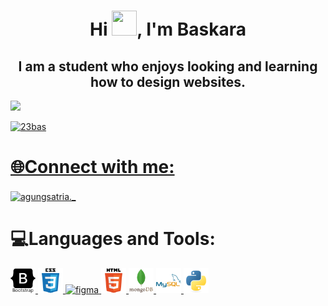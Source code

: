 <h1 align="center">Hi <img src="https://media.giphy.com/media/w1OBpBd7kJqHrJnJ13/giphy.gif" height="40" width="40px"/>, I'm Baskara</h1>
<h2 align="center">I am a student who enjoys looking and learning how to design websites.</h2>


<p align="left">
<a href="https://github.com/23Bas">
  <img height="180em" src="https://github-readme-stats-eight-theta.vercel.app/api?username=23Bas&show_icons=true&theme=algolia&include_all_commits=true&count_private=true"/>
</p>


<p align="left"> <img src="https://komarev.com/ghpvc/?username=23bas&label=Profile%20views&color=0e75b6&style=flat" alt="23bas" /> </p>

<h1 align="left">🌐Connect with me:</h1>
<p align="left">
<a href="https://instagram.com/agungsatria._" target="blank"><img align="center" src="https://raw.githubusercontent.com/rahuldkjain/github-profile-readme-generator/master/src/images/icons/Social/instagram.svg" alt="agungsatria._" height="30" width="40" /></a>
</p>

<h1 align="left">💻Languages and Tools:</h1>
<p align="left">
  <a href="https://getbootstrap.com" target="_blank" rel="noreferrer"> <img src="https://raw.githubusercontent.com/devicons/devicon/master/icons/bootstrap/bootstrap-plain-wordmark.svg" alt="bootstrap" width="40" height="40"/> </a>
  <a href="https://www.w3schools.com/css/" target="_blank" rel="noreferrer"> <img src="https://raw.githubusercontent.com/devicons/devicon/master/icons/css3/css3-original-wordmark.svg" alt="css3" width="40" height="40"/> </a> 
  <a href="https://www.figma.com/" target="_blank" rel="noreferrer"> <img src="https://www.vectorlogo.zone/logos/figma/figma-icon.svg" alt="figma" width="40" height="40"/> </a> <a href="https://www.w3.org/html/" target="_blank" rel="noreferrer"> <img src="https://raw.githubusercontent.com/devicons/devicon/master/icons/html5/html5-original-wordmark.svg" alt="html5" width="40" height="40"/> </a> 
  <a href="https://www.mongodb.com/" target="_blank" rel="noreferrer"> <img src="https://raw.githubusercontent.com/devicons/devicon/master/icons/mongodb/mongodb-original-wordmark.svg" alt="mongodb" width="40" height="40"/> </a> 
  <a href="https://www.mysql.com/" target="_blank" rel="noreferrer"> <img src="https://raw.githubusercontent.com/devicons/devicon/master/icons/mysql/mysql-original-wordmark.svg" alt="mysql" width="40" height="40"/> </a> 
  <a href="https://www.python.org" target="_blank" rel="noreferrer"> <img src="https://raw.githubusercontent.com/devicons/devicon/master/icons/python/python-original.svg" alt="python" width="40" height="40"/> </a> 
</p>

